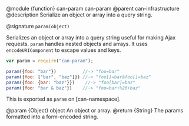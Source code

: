 @module {function} can-param can-param
@parent can-infrastructure
@description Serialize an object or array into a query string.

@signature `param(object)`

Serializes an object or array into a query string useful for making Ajax requests. `param` handles nested objects and arrays.  It uses `encodeURIComponent` to
escape values and keys.

```js
var param = require("can-param");

param({foo: "bar"})          //-> "foo=bar"
param({foo: ["bar", "baz"]}) //-> "foo[]=bar&foo[]=baz"
param({foo: {bar: "baz"}})    //-> "foo[bar]=baz"
param({foo: "bar & baz"})    //-> "foo=bar+%26+baz"
```

This is exported as `param` on [can-namespace].

@param {Object} object An object or array.
@return {String} The params formatted into a form-encoded string.
